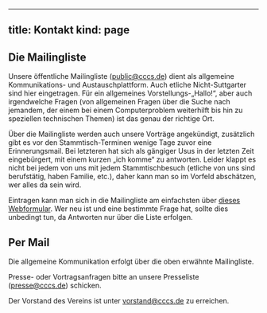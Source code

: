 -----
title: Kontakt
kind: page
-----

## Die Mailingliste

Unsere öffentliche Mailingliste (public@cccs.de) dient als allgemeine
Kommunikations- und Austauschplattform. Auch etliche Nicht-Suttgarter
sind hier eingetragen. Für ein allgemeines Vorstellungs-„Hallo!“, aber
auch irgendwelche Fragen (von allgemeinen Fragen über die Suche nach
jemandem, der einem bei einem Computerproblem weiterhilft bis hin zu
speziellen technischen Themen) ist das genau der richtige Ort.

Über die Mailingliste werden auch unsere Vorträge angekündigt,
zusätzlich gibt es vor den Stammtisch-Terminen wenige Tage zuvor eine
Erinnerungsmail. Bei letzteren hat sich als gängiger Usus in der letzten
Zeit eingebürgert, mit einem kurzen „ich komme“ zu antworten. Leider
klappt es nicht bei jedem von uns mit jedem Stammtischbesuch (etliche
von uns sind berufstätig, haben Familie, etc.), daher kann man so im
Vorfeld abschätzen, wer alles da sein wird.

Eintragen kann man sich in die Mailingliste am einfachsten über [dieses
Webformular](http://lists.bawue.de/mailman/listinfo/ixs_public_cccs.de). Wer neu ist und eine bestimmte Frage hat, sollte dies
unbedingt tun, da Antworten nur über die Liste erfolgen.

## Per Mail

Die allgemeine Kommunikation erfolgt über die oben erwähnte
Mailingliste.

Presse- oder Vortragsanfragen bitte an unsere Presseliste
(presse@cccs.de) schicken.

Der Vorstand des Vereins ist unter vorstand@cccs.de zu erreichen.